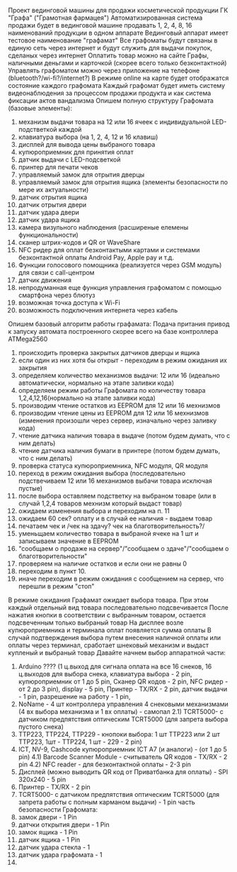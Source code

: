 Проект вединговой машины для продажи косметической продукции ГК "Графа" ("Грамотная фармацея")
Автоматизированная система продажи будет в вединговой машине продавать 1, 2, 4, 8, 16 наименований продукции в одном аппарате
Вединговый аппарат имеет тестовое наименование "графамат"
Все графоматы будут связаны в единую сеть через интернет и будут служить для выдачи покупок, сделаных через интернет
Оплатить товар можно на сайте Графы, наличными деньгами и карточкой (скорее всего только безконтактной)
Управлять графоматом можно через приложение на телефоне (bluetooth?/wi-fi?/internet?)
В режиме online на карте будет отображатся состояние каждого графомата 
Каждый графомат будет иметь систему видеонаблюдения за процессом продажи продукта и как система фиксации актов вандализма
Опишем полную структуру Графомата (базовые элементы):
1) механизм выдачи товара на 12 или 16 ячеек с индивидуальной LED-подстветкой каждой
2) клавиатура выбора (на 1, 2, 4, 12 и 16 клавиш)
3) дисплей для вывода цены выбраного товара
4) купюроприемник для принятия оплат 
5) датчик выдачи с LED-подсветкой
6) принтер для печати чеков
7) управляемый замок для отрытия дверцы
8) управляемый замок для отрытия ящика
(элементы безопасности по мере их актуальности)
9) датчик отрытия ящика
10) датчик отрытия двери
11) датчик удара двери
12) датчик удара ящика
13) камера визульного наблюдения
(расширеные елемены функциональности)
14) сканер штрих-кодов и QR от WaveShare 
15) NFC ридер для оплат безконтактыми картами и системами безконтактной оплаты Android Pay, Apple pay и т.д.
16) Функции голосового помощника (реализуется через GSM модуль) для связи с call-центром
17) датчик движения 
18) непродуманная еще функция управления графоматом с помощью смартфона через блютуз
19) возможная точка доступа к Wi-Fi
20) возможность подключения интернета через кабель

Опишем базовый алгоритм работы графамата:
Подача притания привод к запуску автомата построенного скорее всего на базе контроллера ATMega2560 
1) происходить проверка закрытых датчиков дверцы и ящика
2) если один из них хотя бы открыт - переходим в режим ожидания их закрытия 
3) определяем количество механизмов выдачи: 12 или 16 (идеально автоматически, нормально на этапе заливки кода)
4) определяем режим работы Графомата по количеству товара 1,2,4,12,16(нормально на этапе заливки кода)
5) производим чтение остатков из EEPROM для 12 или 16 мехнизмов
6) производим чтение цены из EEPROM для 12 или 16 мехнизмов (изменения произошли через сервер, изначально через заливку кода)
7) чтение датчика наличия товара в выдаче (потом будем думать, что с ним делать)
8) чтение датчика наличия бумаги в принтере (потом будем думать, что с ним делать)
9) проверка статуса купюроприемника, NFC модуля, QR модуля 
10) переход в режим ожидания выбора (последовательно подствечиваем 12 или 16 механизмов выбачи товара исключая пустые)
11) после выбора оставляем подстветку на выбраном товаре (или в случай 1,2,4 товаров мехнизм который выдаст товар)
12) ожидаем изменения выбора и переходим на п. 11
12) ожидаем 60 сек? оплату и в случай ее наличия - выдаем товар
13) печатаем чек и /чек на здачу? чек на благотворительность?/
14) уменьщаем количество товара в выбраной ячеке на 1 шт и записываем значение в EEPROM
15) "сообщаем о продаже на сервер"/"сообщаем о здаче"/"сообщаем о благотворительности"
16) проверяем на наличие остатков и если они не равны 0 
14) переходим в пункт 10.
15) иначе переходим в режим ожидания с сообщением на сервер, что перешли в режим "стоп"


В режиме ожидания Графамат ожидает выбора товара. При этом каждый отдельный вид товара последовательно подсвечивается 
После нажатия кнопки в соответствии с выбранным товаром, остается подсвеченным только выбраный товар
На дисплее возле купюроприемника и терминала оплат появляется сумма оплаты
В случай подтверждения выбора путем внесения наличной оплаты или оплаты через терминал, сработает шнековый механизм и выдаст купленый и выбраный товар
Давайте начнем выбор аппаратной части:
1) Arduino ???? (1 ц.выход для сигнала оплата на все 16 снеков, 16 ц.выходов для выбора снека, клавиатура выбора - 2 pin, купюроприемник от 1 до 5 pin, Сканер QR кодов - 2 pin, NFC ридер - от 2 до 3 pin), display - 5 pin, Принтер - TX/RX - 2 pin, датчик выдачи - 1 pin, разрешение на работу - 1 pin,      
2) NoName - 4 шт контроллера управления 4 снековыми механизмами (4 вх выбора механизма и 1 вх оплаты) - самопал
2.1) TCRT5000- с датчиком предпятствия оптическим TCRT5000 (для запрета выбора пустого снека)
3) TTP223, TTP224, TTP229 - кнопоки выбора: 1 шт TTP223 или 2 шт TTP223, 1шт - TTP224, 1 шт - 229 - 2 pin)
4) ICT, NV-9, Cashcode купюроприемник ICT A7 (и аналоги) - (от 1 до 5 pin)
4.1) Barcode Scanner Module - считыватель QR кодов - TX/RX - 2 pin
4.2) NFC reader - для безконтактной оплаты - 2-3 pin
5) Дисплей (можно выводить QR код от Приватбанка для оплаты) - SPI 320x240 - 5 pin
6) Принтер - TX/RX - 2 pin
7) TCRT5000- с датчиком предпятствия оптическим TCRT5000 (для запрета работы с полным карманом выдачи) - 1 pin
часть безопасности Графомата:
8) замок двери - 1 Pin
9) датчки открытия двери - 1 Pin
10) замок ящика - 1 Pin
11) датчик ящика - 1 Pin
12) датчик удара стекла - 1 
13) датчик удара графомата - 1
14) 
